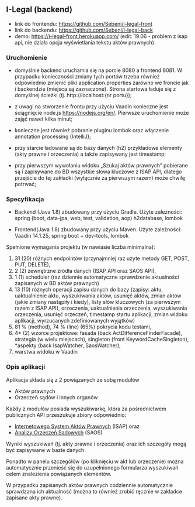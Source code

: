 ## I-Legal (backend)
- link do frontendu: https://github.com/Sebeni/i-legal-front
- link do backendu: https://github.com/Sebeni/i-legal-back
- demo: https://i-legal-front.herokuapp.com/ (edit: 19.06 - problem z isap api, nie działa opcja wyświetlania tekstu aktów prawnych)

### Uruchomienie
- domyślnie backend uruchamia się na porcie 8080 a frontend 8081. W przypadku konieczności zmiany tych portów trzeba 
również odpowiednio zmienić pliki application.properties zarówno we froncie jak i backendzie (miejsca są zaznaczone). 
Strona startowa ładuje się z domyślnej ścieżki (tj. http://localhost:{nr portu});

- z uwagi na stworzenie frontu przy użyciu Vaadin konieczne jest ściągnięcie node.js https://nodejs.org/en/. 
Pierwsze uruchomienie może zająć nawet kilka minut;

- konieczne jest również pobranie pluginu lombok oraz włączenie annotation processing (IntelliJ);

- przy starcie ładowane są do bazy danych (h2) przykładowe elementy (akty prawne i orzeczenia) a także zapisywany 
jest timestamp;

- przy pierwszym wywołaniu widoku „Szukaj aktów prawnych” pobierane są i zapisywane do BD wszystkie 
słowa kluczowe z ISAP API, dlatego przejście do tej zakładki (wyłącznie za pierwszym razem) 
może chwilę potrwać;

### Specyfikacja
- Backend (Java 1.8) zbudowany przy użyciu Gradle. Użyte zależności:
spring (boot,
data-jpa,
web,
test,
validation,
aop)
h2database,
lombok

- Frontend(Java 1.8) zbudowany przy użyciu Maven. Użyte zależności:
Vaadin 14.1.25, spring boot + dev-tools, lombok


Spełnione wymagania projektu (w nawiasie liczba minimalna):
1. 31 (20) różnych endpointów (przynajmniej raz użyte metody GET, POST, PUT, DELETE),
2. 2 (2) zewnętrzne źródła danych (ISAP API oraz SAOS API),
3. 1 (1) scheduler (raz dziennie automatyczne sprawdzenie aktualności zapisanych w BD aktów prawnych)
4. 13 (10) różnych operacji zapisu danych do bazy  (zapisy: aktu, uaktualnienie aktu, wyszukiwania 
aktów, usunięć aktów, zmian aktów (jakie zmiany nastąpiły i kiedy), listy słów kluczowych (za pierwszym 
razem z ISAP API), orzeczenia, uaktualnienia orzeczenia, wyszukiwania orzeczenia, usunięć orzeczeń, timestamp startu aplikacji, zmian widoku aplikacji, wyrzucanych zdefiniowanych wyjątków)
5. 81 % (method), 74 % (line) (65%) pokrycia kodu testami,
6. 4* (2) wzorce projektowe: fasada (back ActDifferenceFinderFacade), strategia (w wielu miejscach), singleton (front KeywordCacheSingleton), *aspekty (back IsapWatcher, SaosWatcher);
7. warstwa widoku w Vaadin

### Opis aplikacji 
Aplikacja składa się z 2 powiązanych ze sobą modułów

- Aktów prawnych
- Orzeczeń sądów i innych organów

Każdy z modułów posiada wyszukiwarkę, która za pośrednictwem publicznych API przeszukuje zbiory odpowiednio:
- [Internetowego System Aktów Prawnych](http://isap.sejm.gov.pl/api/isap/) (ISAP) oraz
- [Analizy Orzeczeń Sądowych](https://www.saos.org.pl/help/index.php/dokumentacja-api) (SAOS)

Wyniki wyszukiwań (tj. akty prawne i orzeczenia) oraz ich szczegóły mogą być zapisywane w bazie danych. 

Ponadto w panelu szczegółów (po kliknięciu w akt lub orzeczenie) można automatycznie 
przenieść się do uzupełnionego formularza wyszukiwań celem znalezienia powiązanych elementów.

W przypadku zapisanych aktów prawnych codziennie automatycznie sprawdzana ich aktualność (można to również zrobić ręcznie w zakładce zapisane akty prawne).


